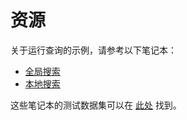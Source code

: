 # 资源
关于运行查询的示例，请参考以下笔记本：

- [全局搜索](/posts/query/notebooks/global_search_nb)
- [本地搜索](/posts/query/notebooks/local_search_nb)

这些笔记本的测试数据集可以在 [此处](/data/operation_dulce/dataset.zip) 找到。 